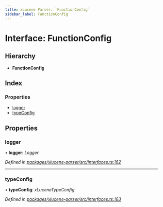 ```yaml
---
title: xLucene Parser: `FunctionConfig`
sidebar_label: FunctionConfig
---
```


# Interface: FunctionConfig

## Hierarchy

* **FunctionConfig**

## Index

### Properties

* [logger](functionconfig.md#logger)
* [typeConfig](functionconfig.md#typeconfig)

## Properties

###  logger

• **logger**: *Logger*

*Defined in [packages/xlucene-parser/src/interfaces.ts:162](https://github.com/terascope/teraslice/blob/b843209f9/packages/xlucene-parser/src/interfaces.ts#L162)*

___

###  typeConfig

• **typeConfig**: *xLuceneTypeConfig*

*Defined in [packages/xlucene-parser/src/interfaces.ts:163](https://github.com/terascope/teraslice/blob/b843209f9/packages/xlucene-parser/src/interfaces.ts#L163)*
